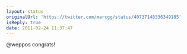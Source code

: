 ```yaml
---
layout: status
originalUrl: 'https://twitter.com/marcgg/status/40737148336349185'
isReply: true
date: 2011-02-24 11:37:47
---
```


@weppos congrats!
